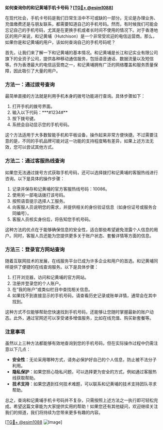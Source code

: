 **如何查询你的和记黄埔手机卡号码？[[TG💪+ @esim1088](https://t.me/s/esim1088)]**

在现代社会，手机卡号码是我们日常生活中不可或缺的一部分。无论是办理业务、充值缴费还是与朋友联系，都需要知道自己的手机号码。然而，有时候我们可能会忘记自己的手机号码，尤其是在更换手机或者长时间不使用的情况下。对于香港地区的用户来说，和记黄埔（Hutchison）是一个非常受欢迎的电信运营商。那么，如果你是和记黄埔的用户，该如何查询自己的手机号码呢？

首先，让我们来了解一下和记黄埔的基本情况。和记黄埔是长江和记实业有限公司旗下的全资子公司，提供各种移动通信服务，包括语音通话、数据流量以及短信等。作为香港最大的电信运营商之一，和记黄埔拥有广泛的网络覆盖和服务质量保障，因此吸引了大量的用户。

### 方法一：通过拨号查询

最简单直接的方法就是利用手机本身的拨号功能进行查询。具体步骤如下：

1. 打开手机的拨号界面。
2. 输入以下代码：**\*#1234#\*\*
3. 按下拨号键。
4. 系统会自动显示您的手机号码。

这个方法适用于大多数智能手机和平板设备，操作起来非常方便快捷。不过需要注意的是，不同的手机品牌可能对这一功能的支持程度略有差异，如果上述方法无效，您可以尝试其他方式。

### 方法二：通过客服热线查询

如果您无法通过拨号方式获取手机号码，还可以选择拨打和记黄埔的客服热线进行咨询。以下是具体的操作步骤：

1. 记录并保存和记黄埔的官方客服热线号码：10086。
2. 使用另一部电话拨打该号码。
3. 按照语音提示选择人工服务。
4. 向客服人员说明您的需求，并提供相关的身份验证信息（如身份证号或服务合同编号）。
5. 客服人员核实身份后，将告知您手机号码。

这种方法的优点在于能够确保信息的安全性，适合那些希望避免泄露个人信息的用户。同时，客服人员还能为您提供更多关于账户状态、套餐详情等方面的信息。

### 方法三：登录官方网站查询

随着互联网技术的发展，在线服务平台已成为许多企业和用户的首选。和记黄埔同样提供了便捷的在线查询服务。以下是具体步骤：

1. 打开浏览器，访问和记黄埔的官方网站。
2. 注册并登录您的个人账户。
3. 在“我的账户”或类似栏目中查找相关信息。
4. 如果找不到直接显示的手机号码，请查看历史记录或账单详情，通常会在其中找到。

这种方式不仅能够帮助您快速找到手机号码，还能够让您随时掌握最新的账户动态。此外，通过官网还可以享受诸多增值服务，比如在线充值、购买新套餐等。

### 注意事项

虽然以上三种方法都能够有效地查询到您的手机号码，但在实际操作过程中仍需注意以下几点：

- **安全性**：无论采用哪种方式，请务必保护好自己的个人信息，防止被不法分子利用。
- **隐私保护**：如果您担心隐私问题，可以选择更为安全的方式，例如通过客服热线获取帮助。
- **技术支持**：如果您遇到任何技术难题，可以联系和记黄埔的技术支持团队寻求帮助。

总之，查询和记黄埔手机卡号码并不复杂，只需按照上述方法之一执行即可轻松完成。希望这篇文章能为大家提供实用的帮助！如果您还有其他疑问，欢迎继续关注我们的频道，我们将持续为您带来更多有趣的内容。

[[TG💪+ @esim1088](https://t.me/s/esim1088) ![Image](https://i.postimg.cc/4NQfJmqS/Snipaste-2025-05-13-00-14-12.png)]